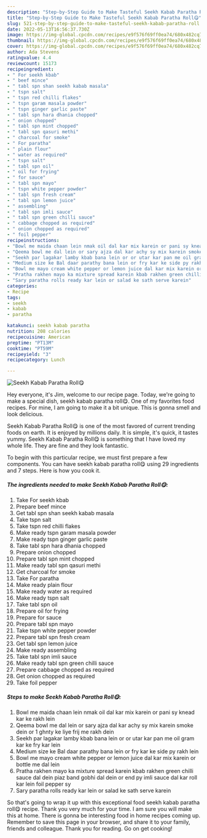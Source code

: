 ```yaml
---
description: "Step-by-Step Guide to Make Tasteful Seekh Kabab Paratha Roll😋"
title: "Step-by-Step Guide to Make Tasteful Seekh Kabab Paratha Roll😋"
slug: 521-step-by-step-guide-to-make-tasteful-seekh-kabab-paratha-roll
date: 2022-05-13T16:56:37.730Z
image: https://img-global.cpcdn.com/recipes/e9f576f69ff0ea74/680x482cq70/seekh-kabab-paratha-roll-recipe-main-photo.jpg
thumbnail: https://img-global.cpcdn.com/recipes/e9f576f69ff0ea74/680x482cq70/seekh-kabab-paratha-roll-recipe-main-photo.jpg
cover: https://img-global.cpcdn.com/recipes/e9f576f69ff0ea74/680x482cq70/seekh-kabab-paratha-roll-recipe-main-photo.jpg
author: Ada Stevens
ratingvalue: 4.4
reviewcount: 15173
recipeingredient:
- " For seekh kbab"
- " beef mince"
- " tabl spn shan seekh kabab masala"
- " tspn salt"
- " tspn red chilli flakes"
- " tspn garam masala powder"
- " tspn ginger garlic paste"
- " tabl spn hara dhania chopped"
- " onion chopped"
- " tabl spn mint chopped"
- " tabl spn qasuri methi"
- " charcoal for smoke"
- " For paratha"
- " plain flour"
- " water as required"
- " tspn salt"
- " tabl spn oil"
- " oil for frying"
- " for sauce"
- " tabl spn mayo"
- " tspn white pepper powder"
- " tabl spn fresh cream"
- " tabl spn lemon juice"
- " assembling"
- " tabl spn imli sauce"
- " tabl spn green chilli sauce"
- " cabbage chopped as required"
- " onion chopped as required"
- " foil pepper"
recipeinstructions:
- "Bowl me maida chaan lein nmak oil dal kar mix karein or pani sy knead kar ke rakh lein"
- "Qeema bowl me dal lein or sary ajza dal kar achy sy mix karein smoke dein or 1 ghnty ke liye frij me rakh dein"
- "Seekh par lagakar lamby kbab bana lein or or utar kar pan me oil gram kar ke fry kar lein"
- "Medium size ke Bal daar parathy bana lein or fry kar ke side py rakh lein"
- "Bowl me mayo cream white pepper or lemon juice dal kar mix karein or bottle me dal lein"
- "Pratha rakhen mayo ka mixture spread karein kbab rakhen green chilli sauce dal dein piaz band gobhi dal dein or end py imli sauce dal kar roll kar lein foil pepper sy"
- "Sary paratha rolls ready kar lein or salad ke sath serve karein"
categories:
- Recipe
tags:
- seekh
- kabab
- paratha

katakunci: seekh kabab paratha 
nutrition: 208 calories
recipecuisine: American
preptime: "PT13M"
cooktime: "PT59M"
recipeyield: "3"
recipecategory: Lunch

---
```



![Seekh Kabab Paratha Roll😋](https://img-global.cpcdn.com/recipes/e9f576f69ff0ea74/680x482cq70/seekh-kabab-paratha-roll-recipe-main-photo.jpg)

Hey everyone, it's Jim, welcome to our recipe page. Today, we're going to make a special dish, seekh kabab paratha roll😋. One of my favorites food recipes. For mine, I am going to make it a bit unique. This is gonna smell and look delicious.

Seekh Kabab Paratha Roll😋 is one of the most favored of current trending foods on earth. It is enjoyed by millions daily. It is simple, it's quick, it tastes yummy. Seekh Kabab Paratha Roll😋 is something that I have loved my whole life. They are fine and they look fantastic.




To begin with this particular recipe, we must first prepare a few components. You can have seekh kabab paratha roll😋 using 29 ingredients and 7 steps. Here is how you cook it.

<!--inarticleads1-->

##### The ingredients needed to make Seekh Kabab Paratha Roll😋:

1. Take  For seekh kbab
1. Prepare  beef mince
1. Get  tabl spn shan seekh kabab masala
1. Take  tspn salt
1. Take  tspn red chilli flakes
1. Make ready  tspn garam masala powder
1. Make ready  tspn ginger garlic paste
1. Take  tabl spn hara dhania chopped
1. Prepare  onion chopped
1. Prepare  tabl spn mint chopped
1. Make ready  tabl spn qasuri methi
1. Get  charcoal for smoke
1. Take  For paratha
1. Make ready  plain flour
1. Make ready  water as required
1. Make ready  tspn salt
1. Take  tabl spn oil
1. Prepare  oil for frying
1. Prepare  for sauce
1. Prepare  tabl spn mayo
1. Take  tspn white pepper powder
1. Prepare  tabl spn fresh cream
1. Get  tabl spn lemon juice
1. Make ready  assembling
1. Take  tabl spn imli sauce
1. Make ready  tabl spn green chilli sauce
1. Prepare  cabbage chopped as required
1. Get  onion chopped as required
1. Take  foil pepper




<!--inarticleads2-->

##### Steps to make Seekh Kabab Paratha Roll😋:

1. Bowl me maida chaan lein nmak oil dal kar mix karein or pani sy knead kar ke rakh lein
1. Qeema bowl me dal lein or sary ajza dal kar achy sy mix karein smoke dein or 1 ghnty ke liye frij me rakh dein
1. Seekh par lagakar lamby kbab bana lein or or utar kar pan me oil gram kar ke fry kar lein
1. Medium size ke Bal daar parathy bana lein or fry kar ke side py rakh lein
1. Bowl me mayo cream white pepper or lemon juice dal kar mix karein or bottle me dal lein
1. Pratha rakhen mayo ka mixture spread karein kbab rakhen green chilli sauce dal dein piaz band gobhi dal dein or end py imli sauce dal kar roll kar lein foil pepper sy
1. Sary paratha rolls ready kar lein or salad ke sath serve karein




So that's going to wrap it up with this exceptional food seekh kabab paratha roll😋 recipe. Thank you very much for your time. I am sure you will make this at home. There is gonna be interesting food in home recipes coming up. Remember to save this page in your browser, and share it to your family, friends and colleague. Thank you for reading. Go on get cooking!
